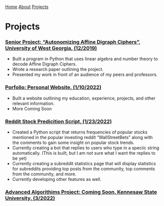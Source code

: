 <html lang="en"> 
<link href="main.css" rel="stylesheet">
<div class="topnav"> 
  <a href="https://tuckeryazdani.github.io/MyWebsite/">Home</a>
  <a href="about.html">About</a>
  <a class="active" href="projects.html">Projects</a>
  </div>  
<head>
<h1> Projects </h1>
</head>
<body>
  <link href="main.css" rel="stylesheet">
  <a href="./seniorproject2019word.html" ><h3> Senior Project: “Autonomizing Affine Digraph Ciphers”, University of West Georgia, (12/2019) </h3></a>
  <ul> 
    <li>Built a program in Python that uses linear algebra and number theory to decode Affine Digraph Ciphers.</li>
    <li>Wrote a research paper outlining the project.</li>
    <li>Presented my work in front of an audience of my peers and professors.</li>
  </ul>
  <a href="https://github.com/tuckeryazdani/MyWebsite" target="_blank"><h3> Porfolio: Personal Website, (1/10/2022) </h3></a>
  <ul>
    <li> Built a website outlining my education, experience, projects, and other relevant information. </li>
    <li> More Coming Soon </li>
  </ul>
    <a href="https://github.com/tuckeryazdani/redditScript/blob/main/redditScript.py" target="_blank" ><h3>Reddit Stock Predicition Script, (1/23/2022) </h3></a>
  <ul>
    <li> Created a Python script that returns frequencies of popular stocks mentioned in the popular investing reddit “WallStreetBets” along with the comments to gain some insight on popular stock trends. </li>
    <li> Currently creating a bot that replies to users who type in a speciic string automatically. (This is built, but I am not sure what I want the replies to be yet)</li>
    <li> Currently creating a subreddit statistics page that will display statistics for subreddits providing top posts from the community, top comments from the community, and more. </li>
    <li> Currently developing other features as well. </li>
  </ul>
  <h3> <a href="https://github.com/tuckeryazdani/ChessEngineAASpr2022"  target="_blank">Advanced Algorithims Project: Coming Soon, Kennesaw State University, (3/2022)</a>
    </ul>
  </body>
  </html>
